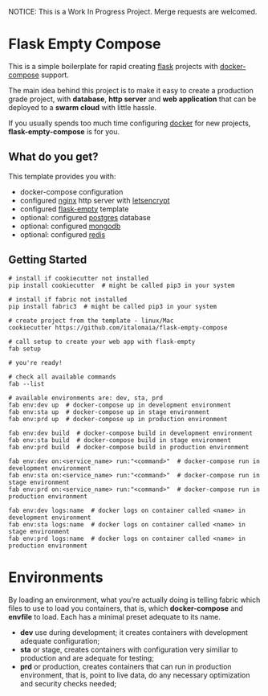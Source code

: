 NOTICE: This is a Work In Progress Project. Merge requests are welcomed.

# Flask Empty Compose

This is a simple boilerplate for rapid creating [flask](https://flask.palletsprojects.com) projects with [docker-compose](https://docs.docker.com/compose/) support.

The main idea behind this project is to make it easy to create a production grade project, with **database**, **http server** and **web application** that can be deployed to a **swarm cloud** with little hassle.

If you usually spends too much time configuring [docker](https://www.docker.com/) for new projects, **flask-empty-compose** is for you.

## What do you get?

This template provides you with:

* docker-compose configuration
* configured [nginx](https://www.nginx.com/) http server with [letsencrypt](https://letsencrypt.org)
* configured [flask-empty](https://github.com/italomaia/flask-empty) template
* optional: configured [postgres](https://www.postgresql.org) database
* optional: configured [mongodb](https://www.mongodb.com/)
* optional: configured [redis](https://redis.io/)

## Getting Started

```
# install if cookiecutter not installed
pip install cookiecutter  # might be called pip3 in your system

# install if fabric not installed
pip install fabric3  # might be called pip3 in your system

# create project from the template - linux/Mac
cookiecutter https://github.com/italomaia/flask-empty-compose

# call setup to create your web app with flask-empty
fab setup

# you're ready!
```

```
# check all available commands
fab --list

# available environments are: dev, sta, prd
fab env:dev up  # docker-compose up in development environment
fab env:sta up  # docker-compose up in stage environment
fab env:prd up  # docker-compose up in production environment

fab env:dev build  # docker-compose build in development environment
fab env:sta build  # docker-compose build in stage environment
fab env:prd build  # docker-compose build in production environment

fab env:dev on:<service_name> run:"<command>"  # docker-compose run in development environment
fab env:sta on:<service_name> run:"<command>"  # docker-compose run in stage environment
fab env:prd on:<service_name> run:"<command>"  # docker-compose run in production environment

fab env:dev logs:name  # docker logs on container called <name> in development environment
fab env:sta logs:name  # docker logs on container called <name> in stage environment
fab env:prd logs:name  # docker logs on container called <name> in production environment
```

# Environments

By loading an environment, what you're actually doing is telling fabric which files
to use to load you containers, that is, which **docker-compose** and **envfile** to
load. Each has a minimal preset adequate to its name.

- **dev** use during development; it creates containers with development adequate configuration;
- **sta** or stage, creates containers with configuration very similiar to production and are adequate for testing;
- **prd** or production, creates containers that can run in production environment, that is, point to live data, do any necessary optimization and security checks needed;
